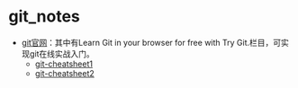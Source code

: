 # git_notes


- [git官网](http://git-scm.com)：其中有Learn Git in your browser for free with Try Git.栏目，可实现git在线实战入门。
  - [git-cheatsheet1](https://services.github.com/on-demand/downloads/github-git-cheat-sheet.pdf)
  - [git-cheatsheet2](http://ndpsoftware.com/git-cheatsheet/previous/git-cheatsheet.html)
